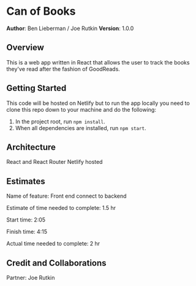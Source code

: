 # Can of Books

**Author**: Ben Lieberman / Joe Rutkin
**Version**: 1.0.0

## Overview
This is a web app written in React that allows the user to track the books they've read after the fashion of GoodReads.

## Getting Started
This code will be hosted on Netlify but to run the app locally you need to clone this repo down to your machine and do the following:
1. In the project root, run `npm install`.
2. When all dependencies are installed, run `npm start`. 

## Architecture
React and React Router
Netlify hosted

## Estimates

Name of feature: Front end connect to backend

Estimate of time needed to complete: 1.5 hr

Start time: 2:05

Finish time: 4:15

Actual time needed to complete: 2 hr

## Credit and Collaborations
Partner: Joe Rutkin


